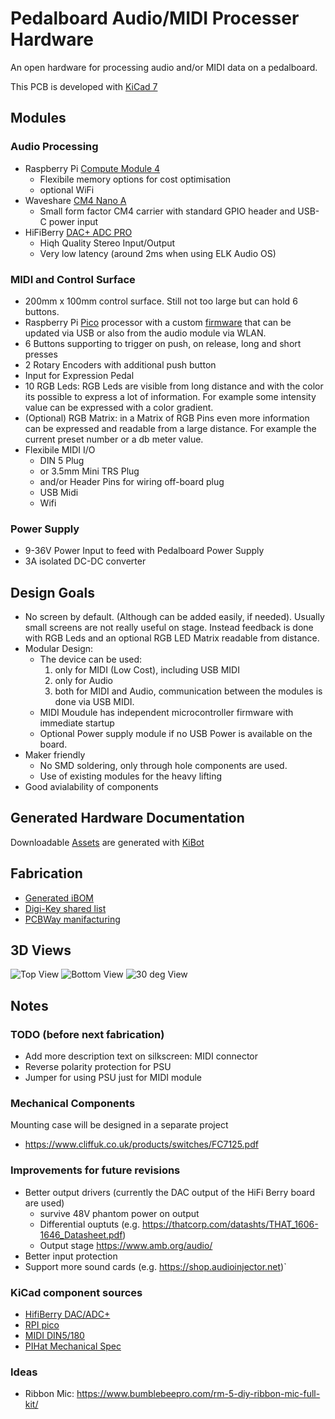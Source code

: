# Pedalboard Audio/MIDI Processer Hardware

An open hardware for processing audio and/or MIDI data on a pedalboard.

This PCB is developed with [KiCad 7](https://www.kicad.org/blog/2023/02/Version-7.0.0-Released/)

## Modules

### Audio Processing

- Raspberry Pi [Compute Module 4](https://www.raspberrypi.com/products/compute-module-4/)
    - Flexibile memory options for cost optimisation
    - optional WiFi
- Waveshare [CM4 Nano A](https://www.waveshare.com/wiki/CM4-NANO-A)
    - Small form factor CM4 carrier with standard GPIO header and USB-C power input
- HiFiBerry [DAC+ ADC PRO](https://www.hifiberry.com/shop/boards/hifiberry-dac-adc-pro/)
    - Hiqh Quality Stereo Input/Output
    - Very low latency (around 2ms when using ELK Audio OS)

### MIDI and Control Surface
- 200mm x 100mm control surface. Still not too large but can hold 6 buttons.
- Raspberry Pi [Pico](https://www.raspberrypi.com/products/raspberry-pi-pico/) processor with
  a custom [firmware](https://github.com/pedalboard/pedalboard-midi) 
  that can be updated via USB or also from the audio module via WLAN.
- 6 Buttons supporting to trigger on push, on release, long and short presses
- 2 Rotary Encoders with additional push button
- Input for Expression Pedal
- 10 RGB Leds: RGB Leds are visible from long distance and with the color its possible
  to express a lot of information. For example some intensity value can be expressed with a 
  color gradient.
- (Optional) RGB Matrix: in a Matrix of RGB Pins even more information can be expressed and
  readable from a large distance. For example the current preset number or a db meter
  value.
- Flexibile MIDI I/O
  - DIN 5 Plug
  - or 3.5mm Mini TRS Plug
  - and/or Header Pins for wiring off-board plug
  - USB Midi
  - Wifi

### Power Supply
- 9-36V Power Input to feed with Pedalboard Power Supply
- 3A isolated DC-DC converter

## Design Goals
- No screen by default. (Although can be added easily, if needed).
  Usually small screens are not really useful on stage.
  Instead feedback is done with RGB Leds and an optional RGB LED Matrix readable from distance.
- Modular Design: 
  - The device can be used:
     1. only for MIDI (Low Cost), including USB MIDI
     1. only for Audio
     1. both for MIDI and Audio, communication between the modules is done via USB MIDI.
   - MIDI Moudule has independent microcontroller firmware with immediate startup
   - Optional Power supply module if no USB Power is available on the board.
- Maker friendly
  - No SMD soldering, only through hole components are used.
  - Use of existing modules for the heavy lifting
- Good avialability of components

## Generated Hardware Documentation

Downloadable [Assets](https://pedalboard.github.io/pedalboard-hw-site/Browse/pedalboard-hw-navigate.html) are generated with [KiBot](https://github.com/INTI-CMNB/KiBot)

## Fabrication

* [Generated iBOM](https://pedalboard.github.io/pedalboard-hw-site/Assembly/pedalboard-hw-ibom.html)
* [Digi-Key shared list](https://www.digikey.ch/de/mylists/list/DJ3I9KG222)
* [PCBWay manifacturing](https://www.pcbway.com/project/shareproject/Open_Source_Pedalboard_Platform_8e065d23.html)

## 3D Views

![Top View](https://pedalboard.github.io/pedalboard-hw-site/3D/pedalboard-hw-3D_top.png)
![Bottom View](https://pedalboard.github.io/pedalboard-hw-site/3D/pedalboard-hw-3D_bottom.png)
![30 deg View](https://pedalboard.github.io/pedalboard-hw-site/3D/pedalboard-hw-3D_top30deg.png)

## Notes

### TODO (before next fabrication)
- Add more description text on silkscreen: MIDI connector
- Reverse polarity protection for PSU
- Jumper for using PSU just for MIDI module

### Mechanical Components

Mounting case will be designed in a separate project

* https://www.cliffuk.co.uk/products/switches/FC7125.pdf

### Improvements for future revisions
- Better output drivers (currently the DAC output of the HiFi Berry board are used)
    - survive 48V phantom power on output
    - Differential ouptuts (e.g. https://thatcorp.com/datashts/THAT_1606-1646_Datasheet.pdf)
    - Output stage https://www.amb.org/audio/
- Better input protection
- Support more sound cards (e.g. https://shop.audioinjector.net)`

### KiCad component sources

* [HifiBerry DAC/ADC+](https://github.com/hifiberry/kicad_template_dac_adc_stage)
* [RPI pico](https://github.com/ncarandini/KiCad-RP-Pico)
* [MIDI DIN5/180](https://github.com/nebs/eurocad)
* [PIHat Mechanical Spec](https://github.com/raspberrypi/hats/blob/master/hat-board-mechanical.pdf)

### Ideas

* Ribbon Mic: https://www.bumblebeepro.com/rm-5-diy-ribbon-mic-full-kit/
